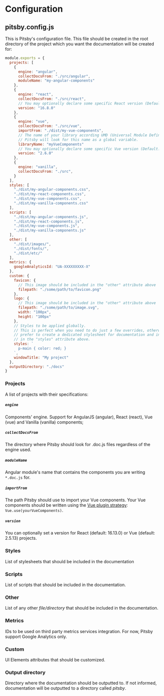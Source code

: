 # Configuration

## pitsby.config.js

This is Pitsby's configuration file. This file should be created in the root directory of the project which you want the documentation will be created for:

``` javascript
module.exports = {
  projects: [
    {
      engine: "angular",
      collectDocsFrom: "./src/angular",
      moduleName: "my-angular-components"
    },
    {
      engine: "react",
      collectDocsFrom: "./src/react",
      // You may optionally declare some specific React version (Default: 16.13.0)
      version: "16.8.0"
    },
    {
      engine: "vue",
      collectDocsFrom: "./src/vue",
      importFrom: "./dist/my-vue-components",
      // The name of your library according UMD (Universal Module Definition).
      // Pitsby will look for this name as a global variable.
      libraryName: "myVueComponents"
      // You may optionally declare some specific Vue version (Default: 2.5.13)
      version: "2.6.0"
    },
    {
      engine: "vanilla",
      collectDocsFrom: "./src",
    }
  ],
  styles: [
    "./dist/my-angular-components.css",
    "./dist/my-react-components.css",
    "./dist/my-vue-components.css",
    "./dist/my-vanilla-components.css"
  ],
  scripts: [
    "./dist/my-angular-components.js",
    "./dist/my-react-components.js",
    "./dist/my-vue-components.js",
    "./dist/my-vanilla-components.js"
  ],
  other: [
    "./dist/images/",
    "./dist/fonts/",
    "./dist/etc/"
  ],
  metrics: {
    googleAnalyticsId: "UA-XXXXXXXXX-X"
  },
  custom: {
    favicon: {
      // This image should be included in the "other" attribute above
      filepath: "./some/path/to/favicon.png"
    },
    logo: {
      // This image should be included in the "other" attribute above
      filepath: "./some/path/to/image.svg",
      width: "100px",
      height: "100px"
    },
    // Styles to be applied globally.
    // This is perfect when you need to do just a few overrides, otherwise,
    // prefer to create a dedicated stylesheet for documentation and include it
    // in the "styles" attribute above.
    styles: `
      p-main { color: red; }
    `,
    windowTitle: "My project"
  },
  outputDirectory: "./docs"
}

```

### Projects
A list of projects with their specifications:

##### `engine`
Components' engine. Support for AngularJS (angular), React (react), Vue (vue) and Vanilla (vanilla) components;

##### `collectDocsFrom`
The directory where Pitsby should look for .doc.js files regardless of the engine used.

##### `moduleName`
Angular module's name that contains the components you are writing `*.doc.js` for.

##### `importFrom`
The path Pitsby should use to import your Vue components. Your Vue components should be written using the [Vue plugin strategy](https://vuejs.org/v2/guide/plugins.html): `Vue.use(yourVueComponents)`.

##### `version`
You can optionally set a version for React (default: 16.13.0) or Vue (default: 2.5.13) projects.

### Styles
List of stylesheets that should be included in the documentation

### Scripts
List of scripts that should be included in the documentation.

### Other
List of any other *file/directory* that should be included in the documentation.

### Metrics
IDs to be used on third party metrics services integration. For now, Pitsby support Google Analytics only.

### Custom
UI Elements attributes that should be customized.

### Output directory
Directory where the documentation should be outputted to. If not informed, documentation will be outputted to a directory called *pitsby*.
